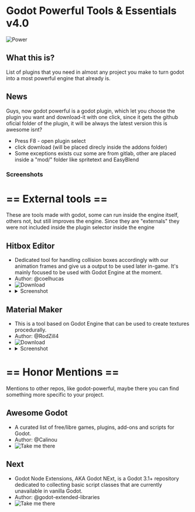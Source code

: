 # Godot Powerful Tools & Essentials v4.0

![Power](https://i.imgur.com/Rd4uJBH.png)


## What this is?
List of plugins that you need in almost any project you make to turn godot into a most powerful engine that already is. 


## News
Guys, now godot powerful is a godot plugin, which let you choose the plugin you want and download-it with one click, since it gets
the github oficial folder of the plugin, it will be always the latest version this is awesome isnt?

* Press F8 - open plugin select
* click download (will be placed direcly inside the addons folder)
* Some exceptions exists cuz some are from gitlab, other are placed inside a "mod/" folder like spritetext and EasyBlend


### Screenshots


# == External tools ==
These are tools made with godot, some can run inside the engine itself, others not, but still improves the engine.
Since they are "externals" they were not included inside the plugin selector inside the engine

## Hitbox Editor
* Dedicated tool for handling collision boxes accordingly with our animation frames and give us a output to be used later in-game. It's mainly focused to be used with Godot Engine at the moment. 
* Author: @coelhucas
* ![Download](https://github.com/coelhucas/hitbox-editor)
* <details>
    <summary>Screenshot</summary>
    <img src="https://raw.githubusercontent.com/coelhucas/hitbox-editor/master/Screenshots/Screen%20Shot%202019-11-25%20at%2012.53.29.png" alt="">
</details>

## Material Maker
* This is a tool based on Godot Engine that can be used to create textures procedurally. 
* Author: @RodZill4
* ![Download](https://github.com/RodZill4/material-maker)
* <details>
    <summary>Screenshot</summary>
    <img src="https://raw.githubusercontent.com/RodZill4/material-maker/master/material_maker/doc/images/screenshot.png" alt="">
</details>

# == Honor Mentions ==
Mentions to other repos, like godot-powerful, maybe there you can find something more specific to your project.

## Awesome Godot
* A curated list of free/libre games, plugins, add-ons and scripts for Godot.
* Author: @Calinou
* ![Take me there](https://github.com/Calinou/awesome-godot)

## Next
* Godot Node Extensions, AKA Godot NExt, is a Godot 3.1+ repository dedicated to collecting basic script classes that are currently unavailable in vanilla Godot.
* Author: @godot-extended-libraries
* ![Take me there](https://github.com/godot-extended-libraries/godot-next)
